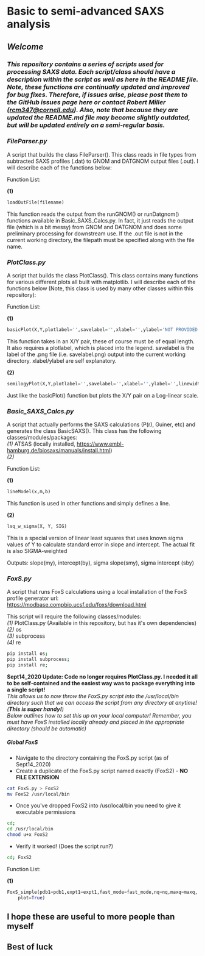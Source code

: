 # Basic to semi-advanced SAXS analysis #

## _Welcome_  ##
### _This repository contains a series of scripts used for processing SAXS data. Each script/class should have a description within the script as well as here in the README file. Note, these functions are continually updated and improved for bug fixes. Therefore, if issues arise, please post them to the GitHub issues page here or contact Robert Miller (rcm347@cornell.edu). Also, note that because they are updated the README.md file may become slightly outdated, but will be updated entirely on a semi-regular basis._ ###

### _FileParser.py_ ###

A script that builds the class FileParser(). This class reads in file types from subtracted SAXS profiles (.dat)
to GNOM and DATGNOM output files (.out). I will describe each of the functions below:

Function List:  

**(1)** 

```python
loadOutFile(filename)
```
This function reads the output from the runGNOM() or runDatgnom() functions available in Basic_SAXS_Calcs.py.
In fact, it just reads the output file (which is a bit messy) from GNOM and DATGNOM and does some preliminary processing
for downstream use. If the .out file is not in the current working directory, the filepath must be specified along with the file name.

### _PlotClass.py_ ###

A script that builds the class PlotClass(). This class contains many functions for various different plots
all built with matplotlib. I will describe each of the functions below (Note, this class is used by many other classes within this repository):

Function List:  

**(1)**
```python
basicPlot(X,Y,plotlabel='',savelabel='',xlabel='',ylabel='NOT PROVIDED')
``` 
This function takes in an X/Y pair, these of course must be of equal length. 
It also requires a plotlabel, which is placed into the legend.
savelabel is the label of the .png file (i.e. savelabel.png) output into the current working directory. xlabel/ylabel are self explanatory.

**(2)** 

```python
semilogyPlot(X,Y,plotlabel='',savelabel='',xlabel='',ylabel='',linewidth=4)
```

Just like the basicPlot() function but plots the X/Y pair on a Log-linear scale.

### _Basic_SAXS_Calcs.py_ ###

A script that actually performs the SAXS calculations (P(r), Guiner, etc) and generates the class
BasicSAXS().
This class has the following classes/modules/packages:  
_(1)_ ATSAS (locally installed, https://www.embl-hamburg.de/biosaxs/manuals/install.html)  
_(2)_  

Function List:  

**(1)** 
```python
lineModel(x,m,b)
```

This function is used in other functions and simply defines a line.


**(2)**
```python
lsq_w_sigma(X, Y, SIG)
```
This is a special version of linear least squares that uses 
known sigma values of Y to calculate standard error in slope and intercept. 
The actual fit is also SIGMA-weighted

Outputs: slope(my), intercept(by), sigma slope(smy), sigma intercept (sby)


### _FoxS.py_ ###

A script that runs FoxS calculations using a local installation of the FoxS
profile generator 
url: https://modbase.compbio.ucsf.edu/foxs/download.html

This script will require the following classes/modules:  
_(1)_ PlotClass.py (Available in this repository, but has it's own dependencies)  
_(2)_ os  
_(3)_ subprocess  
_(4)_ re  

```zsh
pip install os;
pip install subprocess;
pip install re;
``` 

**Sept14_2020 Update: Code no longer requires PlotClass.py. I needed it all to be self-contained and the easiest way was to package everything into a single script!**  
*This allows us to now throw the FoxS.py script into the /usr/local/bin directory such that we can access the script from any directory at anytime! (**This is super handy!**)*  
*Below outlines how to set this up on your local computer! Remember, you must have FoxS installed locally already and placed in the appropriate directory (should be automatic)*

##### Global FoxS

* Navigate to the directory containing the FoxS.py script (as of Sept14_2020)
* Create a duplicate of the FoxS.py script named exactly (FoxS2) - **NO FILE EXTENSION**

```bash
cat FoxS.py > FoxS2
mv FoxS2 /usr/local/bin
```

* Once you've dropped FoxS2 into /usr/local/bin you need to give it executable permissions

```bash
cd; 
cd /usr/local/bin
chmod u+x FoxS2
```

* Verify it worked! (Does the script run?)

```bash
cd; FoxS2
```


Function List:  

**(1)**
```python
FoxS_simple(pdb1=pdb1,expt1=expt1,fast_mode=fast_mode,nq=nq,maxq=maxq, exH=exH,offset=offset,
	plot=True)
```


## I hope these are useful to more people than myself ##
## Best of luck ##